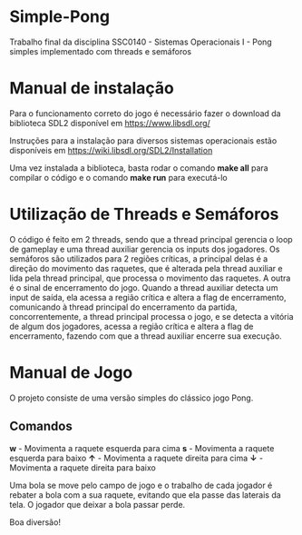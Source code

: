 # Simple-Pong
Trabalho final da disciplina SSC0140 - Sistemas Operacionais I - Pong simples implementado com threads e semáforos

# Manual de instalação

Para o funcionamento correto do jogo é necessário fazer o download da biblioteca SDL2 disponível em https://www.libsdl.org/

Instruções para a instalação para diversos sistemas operacionais estão disponíveis em https://wiki.libsdl.org/SDL2/Installation

Uma vez instalada a biblioteca, basta rodar o comando **make all** para compilar o código e o comando **make run** para executá-lo

# Utilização de Threads e Semáforos

O código é feito em 2 threads, sendo que a thread principal gerencia o loop de gameplay e uma thread auxiliar gerencia os inputs dos jogadores. Os semáforos são utilizados para 2 regiões críticas, a principal delas é a direção do movimento das raquetes, que é alterada pela thread auxiliar e lida pela thread principal, que processa o movimento das raquetes. A outra é o sinal de encerramento do jogo. Quando a thread auxiliar detecta um input de saída, ela acessa a região crítica e altera a flag de encerramento, comunicando à thread principal do encerramento da partida, concorrentemente, a thread principal processa o jogo, e se detecta a vitória de algum dos jogadores, acessa a região crítica e altera a flag de encerramento, fazendo com que a thread auxiliar encerre sua execução.

# Manual de Jogo

O projeto consiste de uma versão simples do clássico jogo Pong. 

## Comandos

**w** - Movimenta a raquete esquerda para cima
**s** - Movimenta a raquete esquerda para baixo
**&uarr;** - Movimenta a raquete direita para cima
**&darr;** - Movimenta a raquete direita para baixo

Uma bola se move pelo campo de jogo e o trabalho de cada jogador é rebater a bola com a sua raquete, evitando que ela passe das laterais da tela. O jogador que deixar a bola passar perde.

Boa diversão!